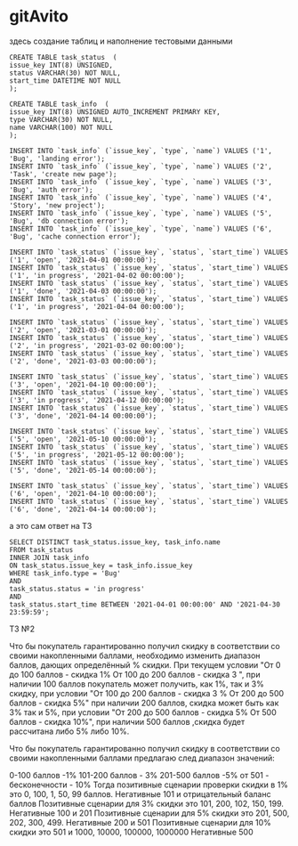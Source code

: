 # gitAvito

здесь создание таблиц и наполнение тестовыми данными
```
CREATE TABLE task_status  ( 
issue_key INT(8) UNSIGNED, 
status VARCHAR(30) NOT NULL, 
start_time DATETIME NOT NULL
); 

CREATE TABLE task_info  ( 
issue_key INT(8) UNSIGNED AUTO_INCREMENT PRIMARY KEY, 
type VARCHAR(30) NOT NULL, 
name VARCHAR(100) NOT NULL
); 

INSERT INTO `task_info` (`issue_key`, `type`, `name`) VALUES ('1', 'Bug', 'landing error');
INSERT INTO `task_info` (`issue_key`, `type`, `name`) VALUES ('2', 'Task', 'create new page');
INSERT INTO `task_info` (`issue_key`, `type`, `name`) VALUES ('3', 'Bug', 'auth error');
INSERT INTO `task_info` (`issue_key`, `type`, `name`) VALUES ('4', 'Story', 'new project');
INSERT INTO `task_info` (`issue_key`, `type`, `name`) VALUES ('5', 'Bug', 'db connection error');
INSERT INTO `task_info` (`issue_key`, `type`, `name`) VALUES ('6', 'Bug', 'cache connection error');

INSERT INTO `task_status` (`issue_key`, `status`, `start_time`) VALUES ('1', 'open', '2021-04-01 00:00:00');
INSERT INTO `task_status` (`issue_key`, `status`, `start_time`) VALUES ('1', 'in progress', '2021-04-02 00:00:00');
INSERT INTO `task_status` (`issue_key`, `status`, `start_time`) VALUES ('1', 'done', '2021-04-03 00:00:00');
INSERT INTO `task_status` (`issue_key`, `status`, `start_time`) VALUES ('1', 'in progress', '2021-04-04 00:00:00');

INSERT INTO `task_status` (`issue_key`, `status`, `start_time`) VALUES ('2', 'open', '2021-03-01 00:00:00');
INSERT INTO `task_status` (`issue_key`, `status`, `start_time`) VALUES ('2', 'in progress', '2021-03-02 00:00:00');
INSERT INTO `task_status` (`issue_key`, `status`, `start_time`) VALUES ('2', 'done', '2021-03-03 00:00:00');

INSERT INTO `task_status` (`issue_key`, `status`, `start_time`) VALUES ('3', 'open', '2021-04-10 00:00:00');
INSERT INTO `task_status` (`issue_key`, `status`, `start_time`) VALUES ('3', 'in progress', '2021-04-12 00:00:00');
INSERT INTO `task_status` (`issue_key`, `status`, `start_time`) VALUES ('3', 'done', '2021-04-14 00:00:00');

INSERT INTO `task_status` (`issue_key`, `status`, `start_time`) VALUES ('5', 'open', '2021-05-10 00:00:00');
INSERT INTO `task_status` (`issue_key`, `status`, `start_time`) VALUES ('5', 'in progress', '2021-05-12 00:00:00');
INSERT INTO `task_status` (`issue_key`, `status`, `start_time`) VALUES ('5', 'done', '2021-05-14 00:00:00');

INSERT INTO `task_status` (`issue_key`, `status`, `start_time`) VALUES ('6', 'open', '2021-04-10 00:00:00');
INSERT INTO `task_status` (`issue_key`, `status`, `start_time`) VALUES ('6', 'done', '2021-04-14 00:00:00');
```
а это сам ответ на ТЗ
```
SELECT DISTINCT task_status.issue_key, task_info.name
FROM task_status 
INNER JOIN task_info
ON task_status.issue_key = task_info.issue_key
WHERE task_info.type = 'Bug'
AND
task_status.status = 'in progress'
AND
task_status.start_time BETWEEN '2021-04-01 00:00:00' AND '2021-04-30 23:59:59';
```

ТЗ №2

Что бы покупатель гарантированно получил скидку в соответствии со своими накопленными баллами, необходимо изменить диапазон баллов, дающих определённый % скидки. 
При текущем условии "От 0 до 100 баллов - скидка 1% От 100 до 200 баллов - скидка 3 ", при наличии 100 баллов покупатель может получить, как 1%, так и 3% скидку,
при условии "От 100 до 200 баллов - скидка 3 % От 200 до 500 баллов - скидка 5%" при наличии 200 баллов, скидка может быть как 3% так и 5%, 
при условии "От 200 до 500 баллов - скидка 5% От 500 баллов - скидка 10%", при наличии 500 баллов ,скидка будет рассчитана либо 5% либо 10%.

Что бы покупатель гарантированно получил скидку в соответствии со своими накопленными баллами предлагаю след диапазон значений:

0-100 баллов -1%
101-200 баллов - 3%
201-500 баллов -5%
от 501 - бесконечности - 10%
Тогда позитивные сценарии проверки скидки в 1% это 0, 100, 1, 50, 99 баллов. Негативные 101 и отрицательный баланс баллов 
Позитивные сценарии для 3% скидки это 101, 200, 102, 150, 199. Негативные 100 и 201 
Позитивные сценарии для 5% скидки это 201, 500, 202, 300, 499. Негативные 200 и 501 
Позитивные сценарии для 10% скидки это 501 и 1000, 10000, 100000, 1000000 Негативные 500
